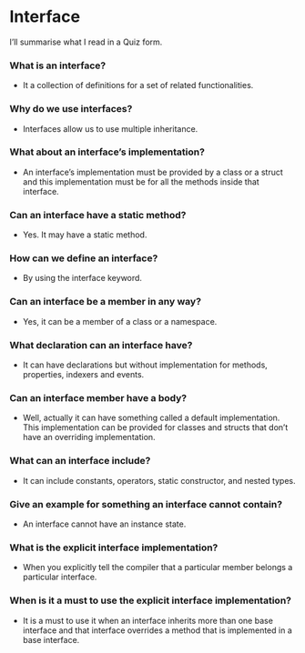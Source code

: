# Interface
I’ll summarise what I read in a Quiz form.

### What is an interface?
-	It a collection of definitions for a set of related functionalities.


### Why do we use interfaces?
-	Interfaces allow us to use multiple inheritance.

### What about an interface’s implementation?
-	An interface’s implementation must be provided by a class or a struct and this implementation must be for all the methods inside that interface.

### Can an interface have a static method?
-	Yes. It may have a static method.

### How can we define an interface?
-	By using the interface keyword.


### Can an interface be a member in any way?
-	Yes, it can be a member of a class or a namespace.

### What declaration can an interface have?
-	It can have declarations but without implementation for methods, properties, indexers and events.


### Can an interface member have a body?
-  Well, actually it can have something called a default implementation. This implementation can be provided for classes and structs that don’t have an overriding implementation.

### What can an interface include?
-	It can include constants, operators, static constructor, and nested types.

### Give an example for something an interface cannot contain?
-	An interface cannot have an instance state.

### What is the explicit interface implementation?
-	When you explicitly tell the compiler that a particular member belongs a particular interface.

### When is it a must to use the explicit interface implementation?
-	It is a must to use it when an interface inherits more than one base interface and that interface overrides a method that is implemented in a base interface.











